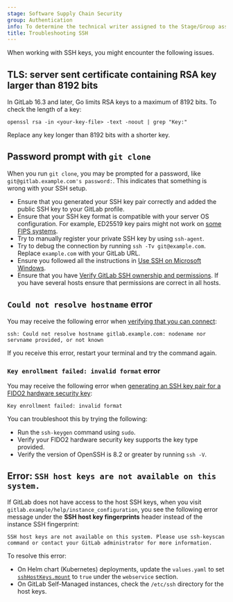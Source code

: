 ```yaml
---
stage: Software Supply Chain Security
group: Authentication
info: To determine the technical writer assigned to the Stage/Group associated with this page, see https://handbook.gitlab.com/handbook/product/ux/technical-writing/#assignments
title: Troubleshooting SSH
---
```


When working with SSH keys, you might encounter the following issues.

## TLS: server sent certificate containing RSA key larger than 8192 bits

In GitLab 16.3 and later, Go limits RSA keys to a maximum of 8192 bits.
To check the length of a key:

```shell
openssl rsa -in <your-key-file> -text -noout | grep "Key:"
```

Replace any key longer than 8192 bits with a shorter key.

## Password prompt with `git clone`

When you run `git clone`, you may be prompted for a password, like `git@gitlab.example.com's password:`.
This indicates that something is wrong with your SSH setup.

- Ensure that you generated your SSH key pair correctly and added the public SSH
  key to your GitLab profile.
- Ensure that your SSH key format is compatible with your server OS configuration. For example, ED25519 key pairs might not work on [some FIPS systems](https://gitlab.com/gitlab-org/gitlab/-/issues/367429).
- Try to manually register your private SSH key by using `ssh-agent`.
- Try to debug the connection by running `ssh -Tv git@example.com`.
  Replace `example.com` with your GitLab URL.
- Ensure you followed all the instructions in [Use SSH on Microsoft Windows](ssh.md#use-ssh-on-microsoft-windows).
- Ensure that you have [Verify GitLab SSH ownership and permissions](ssh.md#verify-gitlab-ssh-ownership-and-permissions). If you have several hosts ensure that permissions are correct in all hosts.

## `Could not resolve hostname` error

You may receive the following error when [verifying that you can connect](ssh.md#verify-that-you-can-connect):

```shell
ssh: Could not resolve hostname gitlab.example.com: nodename nor servname provided, or not known
```

If you receive this error, restart your terminal and try the command again.

### `Key enrollment failed: invalid format` error

You may receive the following error when [generating an SSH key pair for a FIDO2 hardware security key](ssh.md#generate-an-ssh-key-pair-for-a-fido2-hardware-security-key):

```shell
Key enrollment failed: invalid format
```

You can troubleshoot this by trying the following:

- Run the `ssh-keygen` command using `sudo`.
- Verify your FIDO2 hardware security key supports
  the key type provided.
- Verify the version of OpenSSH is 8.2 or greater by
  running `ssh -V`.

## Error: `SSH host keys are not available on this system.`

If GitLab does not have access to the host SSH keys, when you visit `gitlab.example/help/instance_configuration`, you see the following error message under the **SSH host key fingerprints** header instead of the instance SSH fingerprint:

```plaintext
SSH host keys are not available on this system. Please use ssh-keyscan command or contact your GitLab administrator for more information.
```

To resolve this error:

- On Helm chart (Kubernetes) deployments, update the `values.yaml` to set [`sshHostKeys.mount`](https://docs.gitlab.com/charts/charts/gitlab/webservice/) to `true` under the `webservice` section.
- On GitLab Self-Managed instances, check the `/etc/ssh` directory for the host keys.
